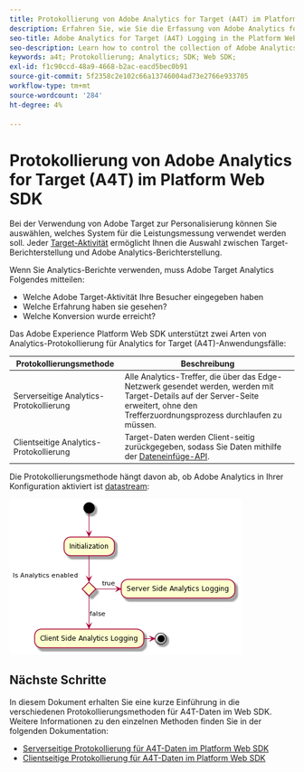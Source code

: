 ```yaml
---
title: Protokollierung von Adobe Analytics for Target (A4T) im Platform Web SDK
description: Erfahren Sie, wie Sie die Erfassung von Adobe Analytics for Target-Daten (A4T) mithilfe des Experience Platform Web SDK steuern.
seo-title: Adobe Analytics for Target (A4T) Logging in the Platform Web SDK
seo-description: Learn how to control the collection of Adobe Analytics for Target (A4T) data using the Experience Platform Web SDK.
keywords: a4t; Protokollierung; Analytics; SDK; Web SDK;
exl-id: f1c90ccd-48a9-4668-b2ac-eacd5bec0b91
source-git-commit: 5f2358c2e102c66a13746004ad73e2766e933705
workflow-type: tm+mt
source-wordcount: '284'
ht-degree: 4%

---
```


# Protokollierung von Adobe Analytics for Target (A4T) im Platform Web SDK

Bei der Verwendung von Adobe Target zur Personalisierung können Sie auswählen, welches System für die Leistungsmessung verwendet werden soll. Jeder [Target-Aktivität](https://experienceleague.adobe.com/docs/target/using/activities/target-activities-guide.html?lang=de) ermöglicht Ihnen die Auswahl zwischen Target-Berichterstellung und Adobe Analytics-Berichterstellung.

Wenn Sie Analytics-Berichte verwenden, muss Adobe Target Analytics Folgendes mitteilen:

* Welche Adobe Target-Aktivität Ihre Besucher eingegeben haben
* Welche Erfahrung haben sie gesehen?
* Welche Konversion wurde erreicht?

Das Adobe Experience Platform Web SDK unterstützt zwei Arten von Analytics-Protokollierung für Analytics for Target (A4T)-Anwendungsfälle:

| Protokollierungsmethode | Beschreibung |
| --- | --- |
| Serverseitige Analytics-Protokollierung | Alle Analytics-Treffer, die über das Edge-Netzwerk gesendet werden, werden mit Target-Details auf der Server-Seite erweitert, ohne den Trefferzuordnungsprozess durchlaufen zu müssen. |
| Clientseitige Analytics-Protokollierung | Target-Daten werden Client-seitig zurückgegeben, sodass Sie Daten mithilfe der [Dateneinfüge-API](https://experienceleague.adobe.com/docs/analytics/import/c-data-insertion-api.html). |

Die Protokollierungsmethode hängt davon ab, ob Adobe Analytics in Ihrer Konfiguration aktiviert ist [datastream](../../../../datastreams/overview.md):

![Entscheidungsfluss der Protokollierungsmethode](../assets/analytics-logging.png)

## Nächste Schritte

In diesem Dokument erhalten Sie eine kurze Einführung in die verschiedenen Protokollierungsmethoden für A4T-Daten im Web SDK. Weitere Informationen zu den einzelnen Methoden finden Sie in der folgenden Dokumentation:

* [Serverseitige Protokollierung für A4T-Daten im Platform Web SDK](./server-side.md)
* [Clientseitige Protokollierung für A4T-Daten im Platform Web SDK](./client-side.md)
